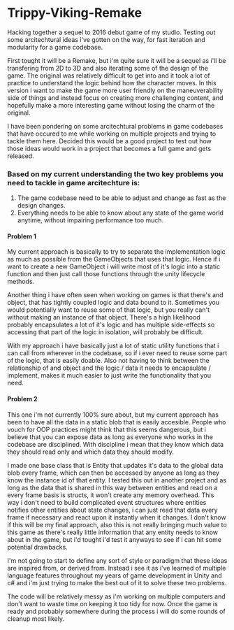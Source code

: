 # Trippy-Viking-Remake
Hacking together a sequel to 2016 debut game of my studio. Testing out some arcitechtural ideas i've gotten on the way, for fast iteration and modularity for a game codebase.

First tought it will be a Remake, but i'm quite sure it will be a sequel as i'll be transfering from 2D to 3D and also iterating some of the design of the game. 
The original was relatively difficult to get into and it took a lot of practice to understand the logic behind how the character moves.
In this version i want to make the game more user friendly on the maneuverability side of things and instead focus on creating more challenging content, and hopefully make a more interesting game without losing the charm of the original.

I have been pondering on some arcitechtural problems in game codebases that have occured to me while working on multiple projects and trying to tackle them here.
Decided this would be a good project to test out how those ideas would work in a project that becomes a full game and gets released. 

### Based on my current understanding the two key problems you need to tackle in game arcitechture is: 

1. The game codebase need to be able to adjust and change as fast as the design changes. 
2. Everything needs to be able to know about any state of the game world anytime, without impairing performance too much. 

#### Problem 1

My current approach is basically to try to separate the implementation logic as much as possible from the GameObjects that uses that logic.
Hence if i want to create a new GameObject i will write most of it's logic into a static function and then just call those functions through the unity lifecycle methods.

Another thing i have often seen when working on games is that there's and object, that has tightly coupled logic and data bound to it.
Sometimes you would potentially want to reuse some of that logic, but you really can't without making an instance of that object.
There's a high likelihood probably encapsulates a lot of it's logic and has multiple side-effects so accessing that part of the logic in isolation, will probably be difficult. 

With my approach i have basically just a lot of static utility functions that i can call from wherever in the codebase, so if i ever need to reuse some part of the logic, that is easily doable.
Also not having to think between the relationship of and object and the logic / data it needs to encapsulate / implement, makes it much easier to just write the functionality that you need. 

#### Problem 2

This one i'm not currently 100% sure about, but my current approach has been to have all the data in a static blob that is easily accesible.
People who vouch for OOP practices might think that this seems dangerous, but i believe that you can expose data as long as everyone who works in the codebase are disciplined.
With discipline i mean that they know which data they should read only and which data they should modify.

I made one base class that is Entity that updates it's data to the global data blob every frame, which can then be accessed by anyone as long as they know the instance id of that entity.
I tested this out in another project and as long as the data that is shared in this way between entities and read on a every frame basis is structs, it won't create any memory overhead.
This way i don't need to build complicated event structures where entities notifies other entities about state changes, i can just read that data every frame if necessary and react upon it instantly when it changes.
I don't know if this will be my final approach, also this is not really bringing much value to this game as there's really little information that any entity needs to know about in the game, but i'd tought i'd test it anyways to see if i can hit some potential drawbacks.

I'm not going to start to define any sort of style or paradigm that these ideas are inspired from, or derived from. 
Instead i see it as i've learned of multiple language features throughout my years of game development in Unity and c# and i'm just trying to make the best out of it to solve these two problems.

The code will be relatively messy as i'm working on multiple computers and don't want to waste time on keeping it too tidy for now.
Once the game is ready and probably somewhere during the process i will do some rounds of cleanup most likely. 
